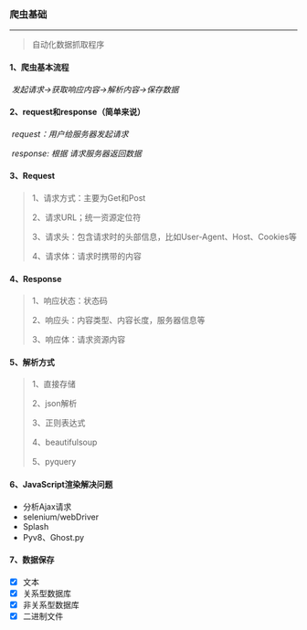 ### 爬虫基础

---

> 自动化数据抓取程序

#### 1、爬虫基本流程

​      *发起请求->获取响应内容->解析内容->保存数据*

#### 2、request和response（简单来说）

​    *request：用户给服务器发起请求*

​    *response: 根据 请求服务器返回数据*



#### 3、Request

> 1、请求方式：主要为Get和Post
>
> 2、请求URL；统一资源定位符
>
> 3、请求头：包含请求时的头部信息，比如User-Agent、Host、Cookies等
>
> 4、请求体：请求时携带的内容

#### 4、Response

>1、响应状态：状态码
>
>2、响应头：内容类型、内容长度，服务器信息等
>
>3、响应体：请求资源内容  

#### 5、解析方式

> 1、直接存储
>
> 2、json解析
>
> 3、正则表达式
>
> 4、beautifulsoup
>
> 5、pyquery

#### 6、JavaScript渲染解决问题

- 分析Ajax请求
- selenium/webDriver
- Splash
- Pyv8、Ghost.py

#### 7、数据保存

- [x] 文本
- [x] 关系型数据库
- [x] 非关系型数据库
- [x] 二进制文件